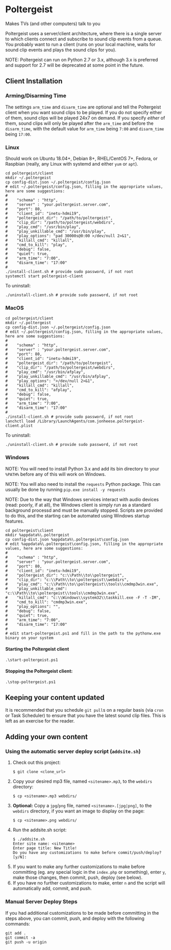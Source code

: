 # Poltergeist
Makes TVs (and other computers) talk to you

Poltergeist uses a server/client architecture, where there is a single server to which clients connect and subscribe to sound clip events from a queue.  You probably want to run a client (runs on your local machine, waits for sound clip events and plays the sound clips for you).

NOTE: Poltergeist can run on Python 2.7 or 3.x, although 3.x is preferred and support for 2.7 will be deprecated at some point in the future.

## Client Installation
### Arming/Disarming Time
The settings `arm_time` and `disarm_time` are optional and tell the Poltergeist client when you want sound clips to be played.  If you do not specify either of them, sound clips will be played 24x7 on demand.  If you specify _either_ of them, sound clips will only be played after the `arm_time` and before the `disarm_time`, with the default value for `arm_time` being `7:00` and `disarm_time` being `17:00`.

### Linux
Should work on Ubuntu 18.04+, Debian 8+, RHEL/CentOS 7+, Fedora, or Raspbian (really, any Linux with systemd and either `yum` or `apt`).
```
cd poltergeist/client
mkdir ~/.poltergeist
cp config-dist.json ~/.poltergeist/config.json
# edit ~/.poltergeist/config.json, filling in the appropriate values, here are some suggestions:
#
#    "schema" : "http",
#    "server" : "your.poltergeist.server.com",
#    "port": 80,
#    "client_id": "inetu-hdmi19",
#    "poltergeist_dir": "/path/to/poltergeist",
#    "clip_dir": "/path/to/poltergeist/webdirs",
#    "play_cmd": "/usr/bin/play",
#    "play_unkillable_cmd": "/usr/bin/play",
#    "play_options": "pad 30000s@0:00 >/dev/null 2>&1",
#    "killall_cmd": "killall",
#    "cmd_to_kill": "play",
#    "debug": false,
#    "quiet": true,
#    "arm_time": "7:00",
#    "disarm_time": "17:00"
#
./install-client.sh # provide sudo password, if not root
systemctl start poltergeist-client
```
To uninstall:
```
./uninstall-client.sh # provide sudo password, if not root
```

### MacOS
```
cd poltergeist/client
mkdir ~/.poltergeist
cp config-dist.json ~/.poltergeist/config.json
# edit ~/.poltergeist/config.json, filling in the appropriate values, here are some suggestions:
#
#    "schema" : "http",
#    "server" : "your.poltergeist.server.com",
#    "port": 80,
#    "client_id": "inetu-hdmi19",
#    "poltergeist_dir": "/path/to/poltergeist",
#    "clip_dir": "/path/to/poltergeist/webdirs",
#    "play_cmd": "/usr/bin/afplay",
#    "play_unkillable_cmd": "/usr/bin/afplay",
#    "play_options": ">/dev/null 2>&1",
#    "killall_cmd": "killall",
#    "cmd_to_kill": "afplay",
#    "debug": false,
#    "quiet": true,
#    "arm_time": "7:00",
#    "disarm_time": "17:00"
#
./install-client.sh # provide sudo password, if not root
lanchctl load /Library/LaunchAgents/com.jonheese.poltergeist-client.plist
```
To uninstall:
```
./uninstall-client.sh # provide sudo password, if not root
```

### Windows
NOTE: You will need to install Python 3.x and add its bin directory to your `%PATH%` before any of this will work on Windows.

NOTE: You will also need to install the `requests` Python package.  This can usually be done by running
```pip.exe install -y requests```

NOTE: Due to the way that Windows services interact with audio devices (read: poorly, if at all), the Windows client is simply run as a standard background processd and must be manually stopped.  Scripts are provided to do this, and the starting can be automated using Windows startup features. 
```
cd poltergeist\client
mkdir %appdata%\.poltergeist
cp config-dist.json %appdata%\.poltergeist\config.json
# edit %appdata%\.poltergeist\config.json, filling in the appropriate values, here are some suggestions:
#
#    "schema" : "http",
#    "server" : "your.poltergeist.server.com",
#    "port": 80,
#    "client_id": "inetu-hdmi19",
#    "poltergeist_dir": "c:\\Path\\to\\poltergeist",
#    "clip_dir": "c:\\Path\\to\\poltergeist\\webdirs",
#    "play_cmd": "c:\\Path\\to\\poltergeist\\tools\\cmdmp3win.exe",
#    "play_unkillable_cmd": "c:\\Path\\to\\poltergeist\\tools\\cmdmp3win.exe",
#    "killall_cmd": "c:\\Windows\\system32\\taskkill.exe -F -T -IM",
#    "cmd_to_kill": "cmdmp3win.exe",
#    "play_options": "",
#    "debug": false,
#    "quiet": true,
#    "arm_time": "7:00",
#    "disarm_time": "17:00"
#
# edit start-poltergeist.ps1 and fill in the path to the pythonw.exe binary on your system
```

#### Starting the Poltergeist client
```
.\start-poltergeist.ps1
```

#### Stopping the Poltergeist client:
```
.\stop-poltergeist.ps1
```

## Keeping your content updated
It is recommended that you schedule `git pull`s on a regular basis (via `cron` or Task Scheduler) to ensure that you have the latest sound clip files.  This is left as an exercise for the reader.

## Adding your own content
### Using the automatic server deploy script (`addsite.sh`)
1. Check out this project:
    ```
    $ git clone <clone_url>
    ```
2. Copy your desired mp3 file, named `<sitename>.mp3`, to the `webdirs` directory:
    ```
    $ cp <sitename>.mp3 webdirs/
    ```
3. **Optional:** Copy a `jpg`/`png` file, named `<sitename>.[jpg|png]`, to the `webdirs` directory, if you want an image to display on the page:
    ```
    $ cp <sitename>.png webdirs/
    ```
4. Run the addsite.sh script:
    ```
    $ ./addsite.sh
    Enter site name: <sitename>
    Enter page title: New Title!
    Do you have any customizations to make before commit/push/deploy? [y/N]:
    ```
5. If you want to make any further customizations to make before committing (eg. any special logic in the `index.php` or something), enter `y`, make those changes, then commit, push, deploy (see below).
6. If you have no further customizations to make, enter `n` and the script will automatically add, commit, and push.

### Manual Server Deploy Steps ###
If you had additional customizations to be made before committing in the steps above, you can commit, push, and deploy with the following commands:
```
git add .
git commit -a
git push -u origin
```
